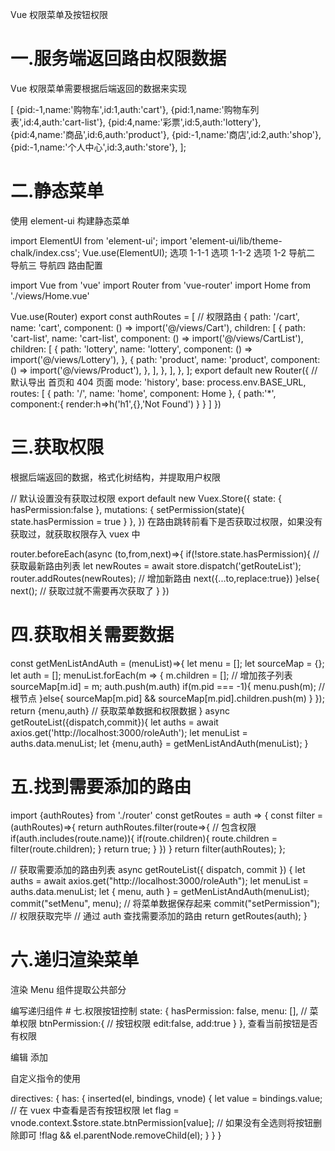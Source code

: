 Vue 权限菜单及按钮权限

# 一.服务端返回路由权限数据

Vue 权限菜单需要根据后端返回的数据来实现

[
{pid:-1,name:'购物车',id:1,auth:'cart'},
{pid:1,name:'购物车列表',id:4,auth:'cart-list'},
{pid:4,name:'彩票',id:5,auth:'lottery'},
{pid:4,name:'商品',id:6,auth:'product'},
{pid:-1,name:'商店',id:2,auth:'shop'},
{pid:-1,name:'个人中心',id:3,auth:'store'},
];

# 二.静态菜单

使用 element-ui 构建静态菜单

import ElementUI from 'element-ui';
import 'element-ui/lib/theme-chalk/index.css';
Vue.use(ElementUI);
<el-menu default-active="2" class="el-menu-vertical-demo">
<el-submenu index="1">
<template slot="title">导航一</template>
<el-submenu index="1-1">
<template slot="title">选项 1-1</template>
<el-menu-item index="1-1-1">选项 1-1-1</el-menu-item>
<el-menu-item index="1-1-2">选项 1-1-2</el-menu-item>
</el-submenu>
<el-menu-item index="1-2">选项 1-2</el-menu-item>
</el-submenu>
<el-menu-item index="2">
导航二
</el-menu-item>
<el-menu-item index="3">
导航三
</el-menu-item>
<el-menu-item index="4">
导航四
</el-menu-item>
</el-menu>
路由配置

import Vue from 'vue'
import Router from 'vue-router'
import Home from './views/Home.vue'

Vue.use(Router)
export const authRoutes = [ // 权限路由
{
path: '/cart',
name: 'cart',
component: () => import('@/views/Cart'),
children: [
{
path: 'cart-list',
name: 'cart-list',
component: () => import('@/views/CartList'),
children: [
{
path: 'lottery',
name: 'lottery',
component: () => import('@/views/Lottery'),
},
{
path: 'product',
name: 'product',
component: () => import('@/views/Product'),
},
],
},
],
},
];
export default new Router({ // 默认导出 首页和 404 页面
mode: 'history',
base: process.env.BASE_URL,
routes: [
{
path: '/',
name: 'home',
component: Home
},
{
path:'*',
component:{
render:h=>h('h1',{},'Not Found')
}
}
]
})

# 三.获取权限

根据后端返回的数据，格式化树结构，并提取用户权限

// 默认设置没有获取过权限
export default new Vuex.Store({
state: {
hasPermission:false
},
mutations: {
setPermission(state){
state.hasPermission = true
}
},
})
在路由跳转前看下是否获取过权限，如果没有获取过，就获取权限存入 vuex 中

router.beforeEach(async (to,from,next)=>{
if(!store.state.hasPermission){
// 获取最新路由列表
let newRoutes = await store.dispatch('getRouteList');
router.addRoutes(newRoutes); // 增加新路由
next({...to,replace:true})
}else{
next(); // 获取过就不需要再次获取了
}
})

# 四.获取相关需要数据

const getMenListAndAuth = (menuList)=>{
let menu = [];
let sourceMap = {};
let auth = [];
menuList.forEach(m => {
m.children = []; // 增加孩子列表
sourceMap[m.id] = m;
auth.push(m.auth)
if(m.pid === -1){
menu.push(m); // 根节点
}else{
sourceMap[m.pid] && sourceMap[m.pid].children.push(m)
}
});
return {menu,auth} // 获取菜单数据和权限数据
}
async getRouteList({dispatch,commit}){
let auths = await axios.get('http://localhost:3000/roleAuth');
let menuList = auths.data.menuList;
let {menu,auth} = getMenListAndAuth(menuList);
}

# 五.找到需要添加的路由

import {authRoutes} from './router'
const getRoutes = auth => {
const filter = (authRoutes)=>{
return authRoutes.filter(route=>{
// 包含权限
if(auth.includes(route.name)){
if(route.children){
route.children = filter(route.children);
}
return true;
}
})
}
return filter(authRoutes);
};

// 获取需要添加的路由列表
async getRouteList({ dispatch, commit }) {
let auths = await axios.get("http://localhost:3000/roleAuth");
let menuList = auths.data.menuList;
let { menu, auth } = getMenListAndAuth(menuList);
commit("setMenu", menu); // 将菜单数据保存起来
commit("setPermission"); // 权限获取完毕
// 通过 auth 查找需要添加的路由
return getRoutes(auth);
}

# 六.递归渲染菜单

渲染 Menu 组件提取公共部分

<template>
 <div>
  <el-menu>
   <template v-for="menu in $store.state.menu">
    <el-submenu v-if="menu.children.length" :key="menu.auth" :index="menu.auth">
     <template slot="title">{{menu.name}}</template>
     <!-- 此处需要不停的递归 el-submenu  -->
    </el-submenu>
    <el-menu-item v-else :key="menu.auth" :index="menu.auth">{{menu.name}}</el-menu-item>
   </template>
  </el-menu>
 </div>
</template>
编写递归组件

<template>
    <el-submenu :index="menu.auth">
         <template slot="title">{{menu.name}}</template>
         <template v-for="(child,index) in menu.children">  
            <el-menu-item v-if="!child.children.length" :key="index"> 
               <router-link :to="{name:child.auth}"> {{child.name}}</router-link>
            </el-menu-item>
            <!-- 如果有儿子继续递归组件 -->
            <ResubMenu :menu="child" v-else :key="index"></ResubMenu>
         </template>
    </el-submenu>
</template>
<script>
export default {
    name:'ResubMenu',
    props:{
        menu:{}
    }
}
</script>
# 七.权限按钮控制
state: {
    hasPermission: false,
    menu: [], // 菜单权限
    btnPermission:{ // 按钮权限
        edit:false,
        add:true
    }
},
查看当前按钮是否有权限

<el-button v-has="'edit'">编辑</el-button>
<el-button v-has="'add'">添加</el-button>

自定义指令的使用

directives: {
has: {
inserted(el, bindings, vnode) {
let value = bindings.value;
// 在 vuex 中查看是否有按钮权限
let flag = vnode.context.\$store.state.btnPermission[value];
// 如果没有全选则将按钮删除即可
!flag && el.parentNode.removeChild(el);
}
}
}
